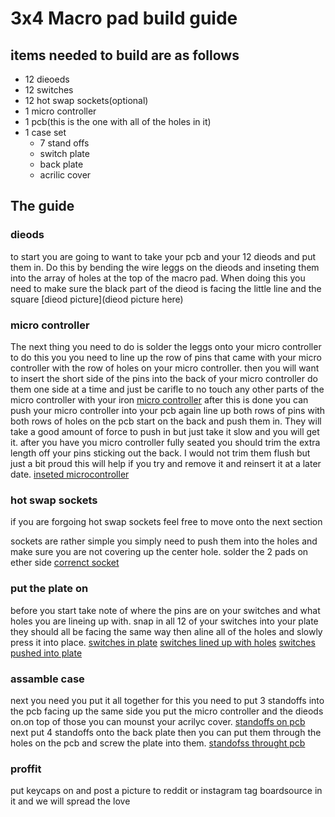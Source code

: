 # 3x4 Macro pad build guide

## items needed to build are as follows
* 12 dieoeds
* 12 switches 
* 12 hot swap sockets(optional)
* 1 micro controller
* 1 pcb(this is the one with all of the holes in it)
* 1 case set 
  * 7 stand offs
  * switch plate
  * back plate 
  * acrilic cover

## The guide
### dieods
to start you are going to want to take your pcb and your 12 dieods and put them in. Do this by bending the wire leggs on the dieods and inseting them into the array of holes at the top of the macro pad. When doing this you need to make sure the black part of the dieod is 
facing the little line and the square
[dieod picture](dieod picture here)

### micro controller 
The next thing you need to do is solder the leggs onto your micro controller to do this you you need to line up the row of pins that came with your micro controller with the row of holes on your micro controller. then you will want to insert the short side of the pins
into the back of your micro controller do them one side at a time and just be carifle to no touch any other parts of the micro controller with your iron 
[micro controller]()
after this is done you can push your micro controller into your pcb again line up both rows of pins with both rows of holes on the pcb start on the back and push them in. They will take a good amount of force to push in but just take it slow and you will get it.
after you have you micro controller fully seated you should trim the extra length off your pins sticking out the back. I would not trim them flush but just a bit proud this will help if you try and remove it and reinsert it at a later date.
[inseted microcontroller]()

### hot swap sockets 
if you are forgoing hot swap sockets feel free to move onto the next section

sockets are rather simple you simply need to push them into the holes and make sure you are not covering up the center hole. solder the 2 pads on ether side
[correnct socket]()

### put the plate on 
before you start take note of where the pins are on your switches and what holes you are lineing up with. snap in all 12 of your switches into your plate they should all be facing the same way then aline all of the holes and slowly press it into place. 
[switches in plate]()
[switches lined up with holes]()
[switches pushed into plate]()

### assamble case
next you need you put it all together
for this you need to put 3 standoffs into the pcb facing up the same side you put the micro controller and the dieods on.on top of those you can mounst your acrilyc cover.
[standoffs on pcb]()
next put 4 standoffs onto the back plate then you can put them through the holes on the pcb and screw the plate into them.
[standofss throught pcb]()

### proffit
put keycaps on and post a picture to reddit or instagram tag boardsource in it and we will spread the love 

